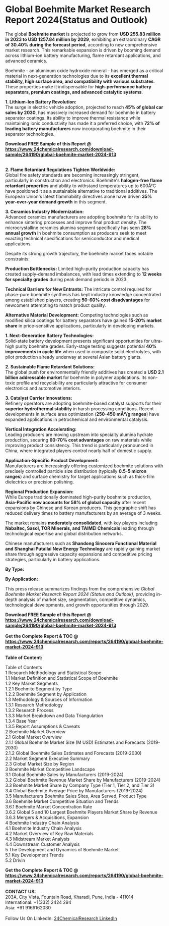 <h1>Global Boehmite Market Research Report 2024(Status and Outlook)</h1><p>The global <strong>Boehmite market</strong> is projected to grow from <strong>USD 255.83 million in 2023 to USD 1257.84 million by 2029</strong>, exhibiting an extraordinary <strong>CAGR of 30.40% during the forecast period</strong>, according to new comprehensive market research. This remarkable expansion is driven by booming demand across lithium-ion battery manufacturing, flame retardant applications, and advanced ceramics.</p><p>Boehmite - an aluminum oxide hydroxide mineral - has emerged as a critical material in next-generation technologies due to its <strong>excellent thermal stability, high surface area, and compatibility with various substrates</strong>. These properties make it indispensable for <strong>high-performance battery separators, premium coatings, and advanced catalytic systems</strong>.</p><p><strong>1. Lithium-Ion Battery Revolution:</strong><br>
The surge in electric vehicle adoption, projected to reach <strong>45% of global car sales by 2030</strong>, has massively increased demand for boehmite in battery separator coatings. Its ability to improve thermal resistance while maintaining ionic conductivity has made it a preferred choice, with <strong>72% of leading battery manufacturers</strong> now incorporating boehmite in their separator technologies.</p><div><b>Download FREE Sample of this Report @ 
            <a href="https://www.24chemicalresearch.com/download-sample/264190/global-boehmite-market-2024-913">
            https://www.24chemicalresearch.com/download-sample/264190/global-boehmite-market-2024-913</a></b></div><br><p><strong>2. Flame Retardant Regulations Tighten Worldwide:</strong><br>
Global fire safety standards are becoming increasingly stringent, particularly in construction and electronics. Boehmite's <strong>halogen-free flame retardant properties</strong> and ability to withstand temperatures up to 600Â°C have positioned it as a sustainable alternative to traditional additives. The European Union's latest flammability directives alone have driven <strong>35% year-over-year demand growth</strong> in this segment.</p><p><strong>3. Ceramics Industry Modernization:</strong><br>
Advanced ceramics manufacturers are adopting boehmite for its ability to enhance sintering processes and improve final product density. The microcrystalline ceramics alumina segment specifically has seen <strong>28% annual growth</strong> in boehmite consumption as producers seek to meet exacting technical specifications for semiconductor and medical applications.</p><p>Despite its strong growth trajectory, the boehmite market faces notable constraints:</p><p><strong>Production Bottlenecks:</strong> Limited high-purity production capacity has created supply-demand imbalances, with lead times extending to <strong>12 weeks for specialty grades</strong> during peak demand periods in 2023.</p><p><strong>Technical Barriers for New Entrants:</strong> The intricate control required for phase-pure boehmite synthesis has kept industry knowledge concentrated among established players, creating <strong>50-60% cost disadvantages</strong> for newcomers attempting to match product quality.</p><p><strong>Alternative Material Development:</strong> Competing technologies such as modified silica coatings for battery separators have gained <strong>15-20% market share</strong> in price-sensitive applications, particularly in developing markets.</p><p><strong>1. Next-Generation Battery Technologies:</strong><br>
Solid-state battery development presents significant opportunities for ultra-high purity boehmite grades. Early-stage testing suggests potential <strong>40% improvements in cycle life</strong> when used in composite solid electrolytes, with pilot production already underway at several Asian battery giants.</p><p><strong>2. Sustainable Flame Retardant Solutions:</strong><br>
The global push for environmentally friendly additives has created a <strong>USD 2.1 billion addressable market</strong> for boehmite in polymer applications. Its non-toxic profile and recyclability are particularly attractive for consumer electronics and automotive interiors.</p><p><strong>3. Catalyst Carrier Innovations:</strong><br>
Refinery operators are adopting boehmite-based catalyst supports for their <strong>superior hydrothermal stability</strong> in harsh processing conditions. Recent developments in surface area optimization (<strong>250-450 mÂ²/g ranges</strong>) have expanded applications in petrochemical and environmental catalysis.</p><p><strong>Vertical Integration Accelerating:</strong><br>
	Leading producers are moving upstream into specialty alumina hydrate production, securing <strong>60-70% cost advantages</strong> on raw materials while improving product consistency. This trend is particularly pronounced in China, where integrated players control nearly half of domestic supply.</p><p><strong>Application-Specific Product Development:</strong><br>
	Manufacturers are increasingly offering customized boehmite solutions with precisely controlled particle size distribution (typically <strong>0.5-5 micron ranges</strong>) and surface chemistry for target applications such as thick-film dielectrics or precision polishing.</p><p><strong>Regional Production Expansion:</strong><br>
	While Europe traditionally dominated high-purity boehmite production, <strong>Asia-Pacific now accounts for 58% of global capacity</strong> after recent expansions by Chinese and Korean producers. This geographic shift has reduced delivery times to battery manufacturers by an average of 3 weeks.</p><p>The market remains <strong>moderately consolidated</strong>, with key players including <strong>Nabaltec, Sasol, TOR Minerals, and TAIMEI Chemicals</strong> leading through technological expertise and global distribution networks.</p><p>Chinese manufacturers such as <strong>Shandong Sinocera Functional Material and Shanghai Putailai New Energy Technology</strong> are rapidly gaining market share through aggressive capacity expansions and competitive pricing strategies, particularly in battery applications.</p><p><strong>By Type:</strong></p><p><strong>By Application:</strong></p><p>This press release summarizes findings from the comprehensive <em>Global Boehmite Market Research Report 2024 (Status and Outlook)</em>, providing in-depth analysis of market size, segmentation, competitive dynamics, technological developments, and growth opportunities through 2029.</p><div><b>Download FREE Sample of this Report @ 
            <a href="https://www.24chemicalresearch.com/download-sample/264190/global-boehmite-market-2024-913">
            https://www.24chemicalresearch.com/download-sample/264190/global-boehmite-market-2024-913</a></b></div><br><div><b>Get the Complete Report & TOC @ 
            <a href="https://www.24chemicalresearch.com/reports/264190/global-boehmite-market-2024-913">
            https://www.24chemicalresearch.com/reports/264190/global-boehmite-market-2024-913</a></b></div><br>
            <b>Table of Content:</b><p>Table of Contents<br />
1 Research Methodology and Statistical Scope<br />
1.1 Market Definition and Statistical Scope of Boehmite<br />
1.2 Key Market Segments<br />
1.2.1 Boehmite Segment by Type<br />
1.2.2 Boehmite Segment by Application<br />
1.3 Methodology & Sources of Information<br />
1.3.1 Research Methodology<br />
1.3.2 Research Process<br />
1.3.3 Market Breakdown and Data Triangulation<br />
1.3.4 Base Year<br />
1.3.5 Report Assumptions & Caveats<br />
2 Boehmite Market Overview<br />
2.1 Global Market Overview<br />
2.1.1 Global Boehmite Market Size (M USD) Estimates and Forecasts (2019-2030)<br />
2.1.2 Global Boehmite Sales Estimates and Forecasts (2019-2030)<br />
2.2 Market Segment Executive Summary<br />
2.3 Global Market Size by Region<br />
3 Boehmite Market Competitive Landscape<br />
3.1 Global Boehmite Sales by Manufacturers (2019-2024)<br />
3.2 Global Boehmite Revenue Market Share by Manufacturers (2019-2024)<br />
3.3 Boehmite Market Share by Company Type (Tier 1, Tier 2, and Tier 3)<br />
3.4 Global Boehmite Average Price by Manufacturers (2019-2024)<br />
3.5 Manufacturers Boehmite Sales Sites, Area Served, Product Type<br />
3.6 Boehmite Market Competitive Situation and Trends<br />
3.6.1 Boehmite Market Concentration Rate<br />
3.6.2 Global 5 and 10 Largest Boehmite Players Market Share by Revenue<br />
3.6.3 Mergers & Acquisitions, Expansion<br />
4 Boehmite Industry Chain Analysis<br />
4.1 Boehmite Industry Chain Analysis<br />
4.2 Market Overview of Key Raw Materials<br />
4.3 Midstream Market Analysis<br />
4.4 Downstream Customer Analysis<br />
5 The Development and Dynamics of Boehmite Market <br />
5.1 Key Development Trends<br />
5.2 Drivin</p><div><b>Get the Complete Report & TOC @ 
            <a href="https://www.24chemicalresearch.com/reports/264190/global-boehmite-market-2024-913">
            https://www.24chemicalresearch.com/reports/264190/global-boehmite-market-2024-913</a></b></div><br><b>CONTACT US:</b><br>
            203A, City Vista, Fountain Road, Kharadi, Pune, India - 411014<br>
            International: +1(332) 2424 294<br>
            Asia: +91 9169162030 <br><br>
            Follow Us On LinkedIn: <a href="https://www.linkedin.com/company/24chemicalresearch/">24ChemicalResearch LinkedIn</a>